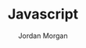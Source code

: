 ---
layout: post
tags: ["Swift"]
title: "Javascript"
author: Jordan Morgan
description: "Javascript and...Swift? It works better than you might think, and for more than just parlor tricks."
image: /assets/images/logo.png
---
